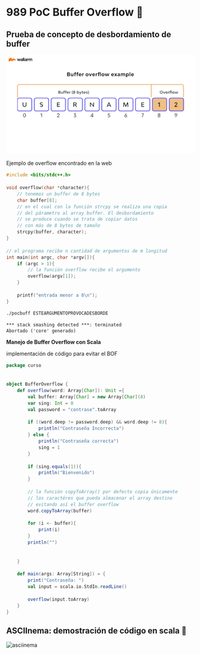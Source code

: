 # 989 PoC Buffer Overflow :red_envelope:

## Prueba de concepto de desbordamiento de buffer

![poc1](../assets/PoC/poc_1.jpg)

Ejemplo de overflow encontrado en la web

```C++
#include <bits/stdc++.h>

void overflow(char *character){
	// tenemos un buffer de 8 bytes
    char buffer[8];
	// en el cual con la función strcpy se realiza una copia
	// del párametro al array buffer. El desbordamiento
	// se produce cuando se trata de copiar datos 
	// con más de 8 bytes de tamaño
    strcpy(buffer, character);
}

// el programa recibe n cantidad de argumentos de m longitud
int main(int argc, char *argv[]){
    if (argc > 1){
		// la función overflow recibe el argumento
        overflow(argv[1]);
    }

    printf("entrada menor a 8\n");
}
```

```bash
./pocbuff ESTEARGUMENTOPROVOCADESBORDE
```

```text
*** stack smashing detected ***: terminated
Abortado ('core' generado)
```


**Manejo de Buffer Overflow con Scala**

implementación de código para evitar el BOF

```scala
package curso


object BufferOverflow {
    def overflow(word: Array[Char]): Unit ={
        val buffer: Array[Char] = new Array[Char](8)
        var sing: Int = 0
        val password = "contrase".toArray

        if ((word.deep != password.deep) && word.deep != 8){
            println("Contraseña Incorrecta")
        } else {
            println("Contraseña correcta")
            sing = 1
        }

        if (sing.equals(1)){
            println("Bienvenido")
        }

        // la función copyToArray() por defecto copia únicamente
		// los caractéres que pueda almacenar el array destino
		// evitando así el buffer overflow
        word.copyToArray(buffer)

        for (i <- buffer){
            print(i)
        }
        println("")


    }

    def main(args: Array[String]) = {
        print("Contraseña: ")
        val input = scala.io.StdIn.readLine()

        overflow(input.toArray)
    }
}

``` 

## ASCIInema: demostración de código en scala 🎥
![asciinema](https://asciinema.org/a/Fqp1i9k2Du3nSBoP8VG42khG6)
